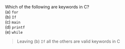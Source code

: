 Which of the following are keywords in C?  
(a) `for`  
(b) `If`  
(c) `main`  
(d) `printf`  
(e) `while`

> Leaving (b) `If` all the others are valid keywords in C
